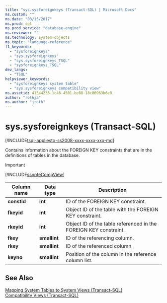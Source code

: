 ```yaml
---
title: "sys.sysforeignkeys (Transact-SQL) | Microsoft Docs"
ms.custom: ""
ms.date: "03/15/2017"
ms.prod: sql
ms.prod_service: "database-engine"
ms.reviewer: ""
ms.technology: system-objects
ms.topic: "language-reference"
f1_keywords: 
  - "sysforeignkeys"
  - "sys.sysforeignkeys"
  - "sys.sysforeignkeys_TSQL"
  - "sysforeignkeys_TSQL"
dev_langs: 
  - "TSQL"
helpviewer_keywords: 
  - "sysforeignkeys system table"
  - "sys.sysforeignkeys compatibility view"
ms.assetid: 41544236-1c46-4501-be88-18c06963b6e8
author: "rothja"
ms.author: "jroth"
---
```

# sys.sysforeignkeys (Transact-SQL)
[!INCLUDE[tsql-appliesto-ss2008-xxxx-xxxx-xxx-md](../../includes/tsql-appliesto-ss2008-xxxx-xxxx-xxx-md.md)]

  Contains information about the FOREIGN KEY constraints that are in the definitions of tables in the database.  
  
> [!IMPORTANT]  
>  [!INCLUDE[ssnoteCompView](../../includes/ssnotecompview-md.md)]  
  
|Column name|Data type|Description|  
|-----------------|---------------|-----------------|  
|**constid**|**int**|ID of the FOREIGN KEY constraint.|  
|**fkeyid**|**int**|Object ID of the table with the FOREIGN KEY constraint.|  
|**rkeyid**|**int**|Object ID of the table referenced in the FOREIGN KEY constraint.|  
|**fkey**|**smallint**|ID of the referencing column.|  
|**rkey**|**smallint**|ID of the referenced column.|  
|**keyno**|**smallint**|Position of the column in the reference column list.|  
  
## See Also  
 [Mapping System Tables to System Views &#40;Transact-SQL&#41;](../../relational-databases/system-tables/mapping-system-tables-to-system-views-transact-sql.md)   
 [Compatibility Views &#40;Transact-SQL&#41;](~/relational-databases/system-compatibility-views/system-compatibility-views-transact-sql.md)  
  
  
